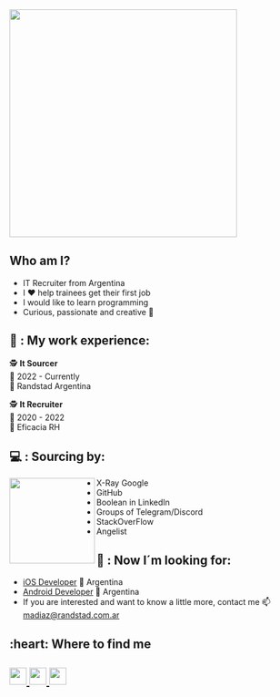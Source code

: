 <img src='https://media.giphy.com/media/zguKLLpHGfj9WnoOz0/giphy.gif' width='400"'>

## Who am I?
* IT Recruiter from Argentina  
* I ❤️ help trainees get their first job
* I would like to learn programming 
* Curious, passionate and creative 🤗


## 💼 : My work experience:

🕵️ **It Sourcer**\
📆 2022 - Currently\
📍 Randstad Argentina 

  
🕵️ **It Recruiter**\
📆 2020 - 2022\
📍 Eficacia RH 
                         
## 💻 : Sourcing by:
<img align ="left" src='https://media.giphy.com/media/lUOA9UFYyX7AJf0pEb/giphy.gif' width='150"'>

* X-Ray Google
* GitHub
* Boolean in LinkedIn
* Groups of Telegram/Discord
* StackOverFlow 
* Angelist

## 🔎 : Now I´m looking for:
* [iOS Developer](https://www.linkedin.com/jobs/view/3069256979) 📍 Argentina
* [Android Developer](https://www.linkedin.com/jobs/view/3069259725) 📍 Argentina
* If you are interested and want to know a little more, contact me 📫 madiaz@randstad.com.ar

<h2 align"center">:heart: Where to find me <h2>
<a href="https://www.telegram.org/in/@marines_diaz/"> <img height="30" src="https://img.shields.io/badge/Telegram-2CA5E0?style=for-the badge&logo=telegram&logoColor=white">
<a href="https://www.tiktok/in/@marinesdiaz1/"> <img height="30" src="https://img.shields.io/badge/TikTok-000000?style=for-the-badge&logo=tiktok&logoColor=white">
<a href="https://www.linkedin.com/in/marinesdiaz/"> <a href="https://www.linkedin.com/in/marinesdiaz/"> <img height="30" src="https://img.shields.io/badge/LinkedIn-0077B5?style=for-the-badge&logo=linkedin&logoColor=white")>

